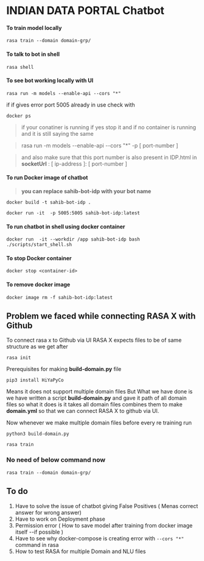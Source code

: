 # INDIAN DATA PORTAL Chatbot

#### To train model locally
```
rasa train --domain domain-grp/

```
#### To talk to bot in shell
```
rasa shell

```

#### To see bot working locally with UI


``` 
rasa run -m models --enable-api --cors "*" 
```

if if gives error port 5005 already in use 
check with

```
docker ps

```
> if your conatiner is running if yes stop it 
> and if no container is running and it is still saying the same
 
> rasa run -m models --enable-api --cors "*" -p [ port-number ]


> and also make sure that this port number is also present in IDP.html in **socketUrl** : [ ip-address ]: [ port-number ]

#### To run Docker image of chatbot

> **you can replace sahib-bot-idp with your bot name**
```
docker build -t sahib-bot-idp . 

docker run -it  -p 5005:5005 sahib-bot-idp:latest
```
#### To run chatbot in shell using docker container
```
docker run  -it --workdir /app sahib-bot-idp bash ./scripts/start_shell.sh

```
#### To stop Docker container
```
docker stop <container-id>
```

#### To remove docker image

```
docker image rm -f sahib-bot-idp:latest
```


## Problem we faced while connecting RASA X with Github

To connect rasa x to Github via UI RASA X expects files to be of same structure as we get after
```
rasa init
```

Prerequisites for making **build-domain.py** file 
```
pip3 install HiYaPyCo

```
Means it does not support multiple domain files 
But What we have done is we have written a script **build-domain.py** and gave it path of all domain files so what it does is it takes all domain files combines them to make **domain.yml** 
so that we can connect RASA X to github via UI.

Now whenever we make multiple domain files before every re training
run

```
python3 build-domain.py

rasa train

```

### No need of below command now

```
rasa train --domain domain-grp/

```

## To do
1. Have to solve the issue of chatbot giving False Positives ( Menas correct answer for wrong answer)
2. Have to work on Deployment phase
3. Permission error ( How to save model after training from docker image itself --if possible )
4. Have to see why docker-compose is creating error with ` --cors "*" ` command in rasa 
5. How to test RASA for multiple Domain and NLU files